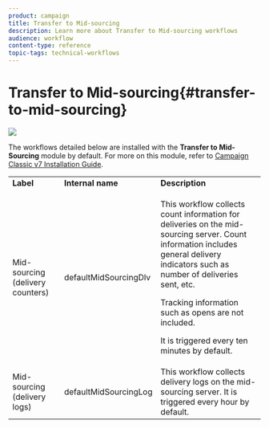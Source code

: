 ```yaml
---
product: campaign
title: Transfer to Mid-sourcing
description: Learn more about Transfer to Mid-sourcing workflows
audience: workflow
content-type: reference
topic-tags: technical-workflows
---
```


# Transfer to Mid-sourcing{#transfer-to-mid-sourcing}

![](assets/do-not-localize/common.svg)

The workflows detailed below are installed with the **Transfer to Mid-Sourcing** module by default. For more on this module, refer to [Campaign Classic v7 Installation Guide](../../../v7/installation/using/mid-sourcing-deployment.md).

<table> 
 <tbody> 
  <tr> 
   <td> <strong>Label</strong><br /> </td> 
   <td> <strong>Internal name</strong><br /> </td> 
   <td> <strong>Description</strong><br /> </td> 
  </tr> 
  <tr> 
   <td> <span class="uicontrol">Mid-sourcing (delivery counters)</span> <br /> </td> 
   <td> <span class="uicontrol">defaultMidSourcingDlv</span> <br /> </td> 
   <td> <p>This workflow collects count information for deliveries on the mid-sourcing server. Count information includes general delivery indicators such as number of deliveries sent, etc.</p> <p>Tracking information such as opens are not included.</p> <p>It is triggered every ten minutes by default.</p> </td> 
  </tr> 
  <tr> 
   <td> <span class="uicontrol">Mid-sourcing (delivery logs)</span> <br /> </td> 
   <td> <span class="uicontrol">defaultMidSourcingLog</span> <br /> </td> 
   <td> This workflow collects delivery logs on the mid-sourcing server. It is triggered every hour by default.<br /> </td> 
  </tr> 
 </tbody> 
</table>

